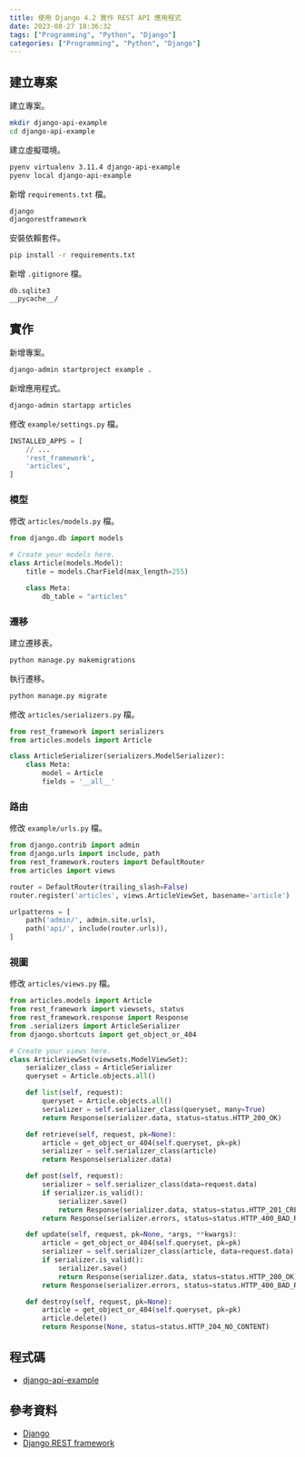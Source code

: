 ```yaml
---
title: 使用 Django 4.2 實作 REST API 應用程式
date: 2023-08-27 18:36:32
tags: ["Programming", "Python", "Django"]
categories: ["Programming", "Python", "Django"]
---
```


## 建立專案

建立專案。

```bash
mkdir django-api-example
cd django-api-example
```

建立虛擬環境。

```bash
pyenv virtualenv 3.11.4 django-api-example
pyenv local django-api-example
```

新增 `requirements.txt` 檔。

```txt
django
djangorestframework
```

安裝依賴套件。

```bash
pip install -r requirements.txt
```

新增 `.gitignore` 檔。

```env
db.sqlite3
__pycache__/
```

## 實作

新增專案。

```bash
django-admin startproject example .
```

新增應用程式。

```bash
django-admin startapp articles
```

修改 `example/settings.py` 檔。

```py
INSTALLED_APPS = [
    // ...
    'rest_framework',
    'articles',
]
```

### 模型

修改 `articles/models.py` 檔。

```py
from django.db import models

# Create your models here.
class Article(models.Model):
    title = models.CharField(max_length=255)

    class Meta:
        db_table = "articles"
```

### 遷移

建立遷移表。

```bash
python manage.py makemigrations
```

執行遷移。

```bash
python manage.py migrate
```

修改 `articles/serializers.py` 檔。

```py
from rest_framework import serializers
from articles.models import Article

class ArticleSerializer(serializers.ModelSerializer):
    class Meta:
        model = Article
        fields = '__all__'
```

### 路由

修改 `example/urls.py` 檔。

```py
from django.contrib import admin
from django.urls import include, path
from rest_framework.routers import DefaultRouter
from articles import views

router = DefaultRouter(trailing_slash=False)
router.register('articles', views.ArticleViewSet, basename='article')

urlpatterns = [
    path('admin/', admin.site.urls),
    path('api/', include(router.urls)),
]
```

### 視圖

修改 `articles/views.py` 檔。

```py
from articles.models import Article
from rest_framework import viewsets, status
from rest_framework.response import Response
from .serializers import ArticleSerializer
from django.shortcuts import get_object_or_404

# Create your views here.
class ArticleViewSet(viewsets.ModelViewSet):
    serializer_class = ArticleSerializer
    queryset = Article.objects.all()

    def list(self, request):
        queryset = Article.objects.all()
        serializer = self.serializer_class(queryset, many=True)
        return Response(serializer.data, status=status.HTTP_200_OK)

    def retrieve(self, request, pk=None):
        article = get_object_or_404(self.queryset, pk=pk)
        serializer = self.serializer_class(article)
        return Response(serializer.data)

    def post(self, request):
        serializer = self.serializer_class(data=request.data)
        if serializer.is_valid():
            serializer.save()
            return Response(serializer.data, status=status.HTTP_201_CREATED)
        return Response(serializer.errors, status=status.HTTP_400_BAD_REQUEST)

    def update(self, request, pk=None, *args, **kwargs):
        article = get_object_or_404(self.queryset, pk=pk)
        serializer = self.serializer_class(article, data=request.data)
        if serializer.is_valid():
            serializer.save()
            return Response(serializer.data, status=status.HTTP_200_OK)
        return Response(serializer.errors, status=status.HTTP_400_BAD_REQUEST)

    def destroy(self, request, pk=None):
        article = get_object_or_404(self.queryset, pk=pk)
        article.delete()
        return Response(None, status=status.HTTP_204_NO_CONTENT)
```

## 程式碼

- [django-api-example](https://github.com/memochou1993/django-api-example)

## 參考資料

- [Django](https://www.djangoproject.com/)
- [Django REST framework](https://www.django-rest-framework.org/)
